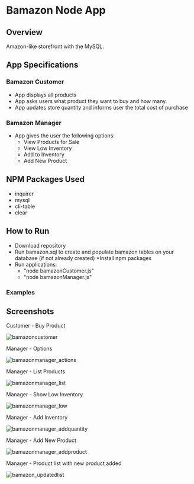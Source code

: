 # Bamazon Node App

## Overview
Amazon-like storefront with the MySQL.

## App Specifications
### Bamazon Customer
* App displays all products
* App asks users what product they want to buy and how many.
* App updates store quantity and informs user the total cost of purchase

### Bamazon Manager
* App gives the user the following options:
  * View Products for Sale
  * View Low Inventory
  * Add to Inventory
  * Add New Product

## NPM Packages Used
* inquirer
* mysql
* cli-table
* clear

## How to Run
* Download repository
* Run bamazon.sql to create and populate bamazon tables on your database (if not already created)
*Install npm packages
* Run applications:
  * "node bamazonCustomer.js"
  * "node bamazonManager.js"

### Examples
## Screenshots
Customer - Buy Product

![bamazoncustomer](https://user-images.githubusercontent.com/32913276/39552680-3c1b52fe-4e38-11e8-80ef-14f380a886bd.png)

Manager - Options

![bamazonmanager_actions](https://user-images.githubusercontent.com/32913276/39554175-4fe00530-4e3f-11e8-96b3-c31f55bbec0f.png)

Manager - List Products

![bamazonmanager_list](https://user-images.githubusercontent.com/32913276/39554178-5035425c-4e3f-11e8-9d8a-bb8574f5e5f9.png)

Manager - Show Low Inventory

![bamazonmanager_low](https://user-images.githubusercontent.com/32913276/39554179-5048e83e-4e3f-11e8-9cd8-ddbcee422124.png)

Manager - Add Inventory

![bamazonmanager_addquantity](https://user-images.githubusercontent.com/32913276/39554177-5025cdae-4e3f-11e8-95cb-0a3b0c42d9a0.png)

Manager - Add New Product

![bamazonmanager_addproduct](https://user-images.githubusercontent.com/32913276/39554176-50118d62-4e3f-11e8-98eb-b200c11532a7.png)

Manager - Product list with new product added

![bamazon_updatedlist](https://user-images.githubusercontent.com/32913276/39656064-6d8735da-4fcb-11e8-959c-e7cff0565a05.png)